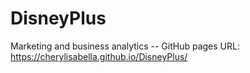# DisneyPlus
Marketing and business analytics -- GitHub pages URL: https://cherylisabella.github.io/DisneyPlus/
